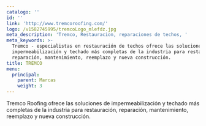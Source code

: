 ```yaml
---
catalogo: ''
id: ''
link: 'http://www.tremcoroofing.com/'
logo: /v1582745995/tremcoLogo_mlefdz.jpg
meta_description: 'Tremco, Restauracion, reparaciones de techos, '
meta_keywords: >-
  Tremco - especialistas en restauración de techos ofrece las soluciones de
  impermeabilización y techado más completas de la industria para restauración,
  reparación, mantenimiento, reemplazo y nueva construcción.
title: TREMCO
menu:
  principal:
    parent: Marcas
    weight: 3
---
```



Tremco Roofing ofrece las soluciones de impermeabilización y techado más completas de la industria para restauración, reparación, mantenimiento, reemplazo y nueva construcción.

